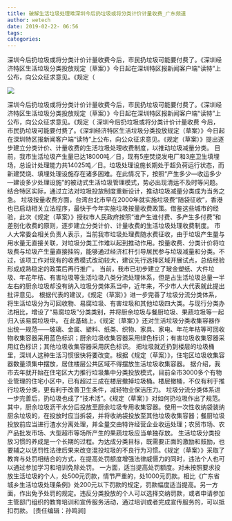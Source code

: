 ```yaml
---
title: 破解生活垃圾处理难深圳今后扔垃圾或将分类计价计量收费_广东频道
author: wetech
date: 2019-02-22- 06:56
tags: 
categories: 
---
```

深圳今后扔垃圾或将分类计价计量收费今后，市民扔垃圾可能要付费了。《深圳经济特区生活垃圾分类投放规定（草案）》今日起在深圳特区报新闻客户端“读特”上公布，向公众征求意见。《规定（
<!-- more -->
                
<img align="center" border="0" src="http://p2.ifengimg.com/a/2016/0810/204c433878d5cf9size1_w16_h16.png" />
                
                
            
深圳今后扔垃圾或将分类计价计量收费今后，市民扔垃圾可能要付费了。《深圳经济特区生活垃圾分类投放规定（草案）》今日起在深圳特区报新闻客户端“读特”上公布，向公众征求意见。《规定（
深圳今后扔垃圾或将分类计价计量收费
今后，市民扔垃圾可能要付费了。《深圳经济特区生活垃圾分类投放规定（草案）》今日起在深圳特区报新闻客户端“读特”上公布，向公众征求意见。《规定（草案）》提出逐步建立分类计价、计量收费的生活垃圾处理收费制度，以推动垃圾减量分类。
目前，我市生活垃圾产生量已达18000吨／日，现有5座焚烧发电厂和3座卫生填埋场，总设计处理能力共14025吨／日。垃圾处理设施长期处于超负荷运行状态，而新建焚烧、填埋处理设施存在诸多困难。在此情况下，按照“产生多少—收运多少—建设多少处理设施”的被动式生活垃圾管理模式，势必出现清运不及时等问题。结合特区实际，通过立法对垃圾投放制度重新设计，推动垃圾减量分类成为当务之急。
垃圾按量收费方面，台湾台北市早在2000年就实施垃圾费“随袋征收”，香港也已启动相关立法程序，最快于今年实施垃圾按量收费政策。借鉴这些城市的经验，此次《规定（草案）》授权市人民政府按照“谁产生谁付费、多产生多付费”和差别化收费的原则，逐步建立分类计价、计量收费的生活垃圾处理收费制度。
市人大常委会相关负责人表示，当前我市垃圾处理费随水费征收，由于垃圾产生量与用水量无直接关联，对垃圾分类工作难以起到推动作用。按量收费、分类计价将垃圾费与垃圾产生量直接挂钩，能够通过经济杠杆引导居民参与垃圾减量和分类。不过，该项工作对现有的收费模式改动较大，建议先行选择区域开展试点，总结经验形成成熟稳定的政策后再行推广。
当前，我市已初步建立了玻金塑纸、大件垃圾、年花年桔、有害垃圾等生活垃圾八类分流处理体系，但是占生活垃圾总量一半左右的厨余垃圾却没有纳入垃圾分类体系当中，近年来，不少市人大代表就此提出批评意见。
根据代表的建议，《规定（草案）》进一步完善了垃圾分流分类体系，将生活垃圾分为可回收物、易腐垃圾、有害垃圾和其他垃圾四大类。与现行分类办法相比，增设了“易腐垃圾”分类类别，并将厨余垃圾与餐厨垃圾、果蔬垃圾等一起归入该易腐垃圾中。
在此基础上，《规定（草案）》还对生活垃圾分类收集容器作出统一规范——玻璃、金属、塑料、纸类、织物、家具、家电、年花年桔等可回收物收集容器采用蓝色标识；厨余垃圾收集容器采用绿色标识；有害垃圾收集容器采用红色标识；其他垃圾收集容器采用灰色标识。
把垃圾就近扔到楼层的垃圾桶里，深圳人这种生活习惯很快将要改变。根据《规定（草案）》，住宅区垃圾收集容器数量须集中摆放，居住楼层公共区域不得摆放生活垃圾收集容器。
据介绍，我市去年就开始在住宅区大力推行垃圾集中分类投放模式，目前全市3000多个有物业管理的住宅小区中，已有超过三成在楼层撤掉垃圾桶。楼层撤桶，不仅有利于推行垃圾分类，更有利于改善卫生条件，减轻物业保洁压力。
垃圾分流分类体系进一步完善后，扔垃圾也成了“技术活”。《规定（草案）》对如何扔垃圾作出了规范。其中，厨余垃圾沥干水分后投放至厨余垃圾专用收集容器。使用一次性收纳袋装纳厨余垃圾的，在投放时应当拆袋，并将收纳袋投放至其他垃圾收集容器；餐厨垃圾投放前应当进行渣水分离处理，并全量交由特许经营企业收运处理；农贸市场、农产品批发市场、大型超市等场所产生的果蔬垃圾应当单独存放。
生活垃圾分类投放习惯的养成是一个长期的过程。为达成分类目标，既需要正面的激励和鼓励，也要辅之以惩罚性法律后果来改变混投垃圾的不良行为习惯。《规定（草案）》采取了教育与处罚相结合的方式，在提高处罚额度增强法律威慑力的同时，违法个人也可以通过参加学习和培训免除处罚。
一方面，适当提高处罚额度。对未按照要求投放生活垃圾的个人，处500元罚款，情节严重的，处1000元罚款。相比《广东省城乡生活垃圾处理条例》处200元以下罚款的规定，罚款幅度适当提高。另一方面，作出免予处罚的规定。违反分类投放的个人可以选择交纳罚款，或者申请参加主管部门组织的教育培训和宣传服务活动，通过培训或者完成宣传服务的，可以抵扣罚款。
[责任编辑：孙鸣涧]
            
